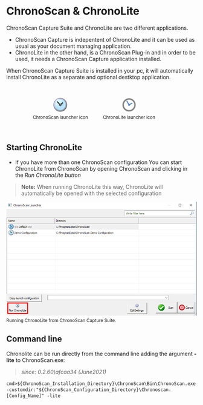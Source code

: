 
# ChronoScan & ChronoLite

ChronoScan Capture Suite and ChronoLite are two different applications.

* ChronoScan Capture is indepentent of ChronoLite and it can be used as usual as your document managing application.
* ChronoLite in the other hand, is a ChronoScan Plug-in and in order to be used, it needs a ChronoScan Capture application installed.

When ChronoScan Capture Suite is installed in your pc, it will automatically install ChronoLite as a separate and optional destktop application.

<!--![Chronoscan Capture Suite launcher icon](./../../images/chronoscan_logo.png)-->
<br />
<div style='display: flex;
            text-align: center;
            justify-content: space-around;
            flex-wrap: wrap;
            padding: 0 10%;'>
    <div style=' display: inline-block;'>
        <!--<img align="center" width="40" src="./../../images/chronoscan_logo.png" alt="Chronoscan Capture Suite launcher icon">-->

![Chronoscan Capture Suite launcher icon](./../../images/chronoscan_logo_40.png)  
        <small class="img_caption">ChronoScan launcher icon</small>
    </div>
    <div style=' display: inline-block;'>
        <!--<img align="center" src="./../../images/clock_forward_40.png" alt="ChronoLite launcher icon">-->

![ChronoLite launcher icon](./../../images/app_ico_40.png)    
        <small class="img_caption">ChronoLite launcher icon</small>
    </div>
</div>
<br />

## Starting ChronoLite

* If you have more than one ChronoScan configuration You can start ChronoLite from ChronoScan by opening ChronoScan and clicking in the <i>Run ChronoLite button</i>

> **Note:** When running ChronoLite this way, ChronoLite will automatically be opened with the selected configuration

![Run ChronoLite](./../../images/documentation/chronoscan-and-chronolite/chronoscan_chronolite_launcher.png)  
<small class="img_caption">Running ChronoLite from ChronoScan Capture Suite.</small>

## Command line

Chronolite can be run directly from the command line adding the argument **-lite** to ChronoScan.exe:

>_since: 0.2.60\afcaa34 (June2021)_

```
cmd>${ChronoScan_Installation_Directory}\ChronoScan\Bin\ChronoScan.exe -customdir:"${ChronoScan_Configuration_Directory}\Chronoscan.[Config_Name]" -lite
```

